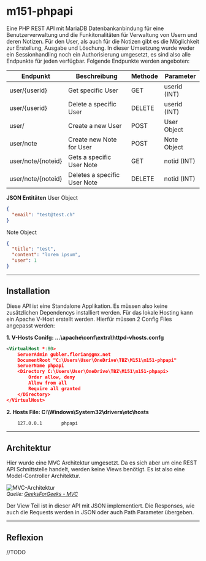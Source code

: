 # m151-phpapi
Eine PHP REST API mit MariaDB Datenbankanbindung für eine Benutzerverwaltung und die Funkitonalitäten für Verwaltung von Usern und deren Notizen. Für den User, als auch für die Notizen gibt es die Möglichkeit zur Erstellung, Ausgabe und Löschung. In dieser Umsetzung wurde weder ein Sessionhandling noch ein Authorisierung umgesetzt, es sind also alle Endpunkte für jeden verfügbar. Folgende Endpunkte werden angeboten:

| Endpunkt           | Beschreibung                 | Methode | Parameter    |
| ------------------ | ---------------------------- | ------- | ------------ |
| user/{userid}      | Get specific User            | GET     | userid (INT) |
| user/{userid}      | Delete a specific User       | DELETE  | userid (INT) |
| user/              | Create a new User            | POST    | User Object  |
| user/note          | Create new Note for User     | POST    | Note Object  |
| user/note/{noteid} | Gets a specific User Note    | GET     | notid (INT)  |
| user/note/{noteid} | Deletes a specific User Note | DELETE  | notid (INT)  |

**JSON Entitäten**
User Object
```json
{
  "email": "test@test.ch"
}
```
Note Object
```json
{
  "title": "test",
  "content": "lorem ipsum",
  "user": 1
}
```

***

## Installation
Diese API ist eine Standalone Applikation. Es müssen also keine zusätzlichen Dependencys installiert werden. Für das lokale Hosting kann ein Apache V-Host erstellt werden. Hierfür müssen 2 Config Files angepasst werden:

**1. V-Hosts Conifg: ...\apache\conf\extra\httpd-vhosts.confg**
```xml
<VirtualHost *:80>
    ServerAdmin gubler.florian@gmx.net
    DocumentRoot "C:\Users\User\OneDrive\TBZ\M151\m151-phpapi"
    ServerName phpapi
    <Directory C:\Users\User\OneDrive\TBZ\M151\m151-phpapi>
     	Order allow, deny
		Allow from all
		Require all granted
    </Directory>
</VirtualHost>
```

**2. Hosts File: C:\Windows\System32\drivers\etc\hosts**
```xml
	127.0.0.1		phpapi
```

***

## Architektur
Hier wurde eine MVC Architektur umgesetzt. Da es sich aber um eine REST API Schnittstelle handelt, werden keine Views benötigt. Es ist also eine Model-Controller Architektur.

![MVC-Architektur](https://media.geeksforgeeks.org/wp-content/uploads/20210629165722/mvc.png "MVC-Architketur")<br>
<font size="2">*Quelle: [GeeksForGeeks - MVC](https://media.geeksforgeeks.org/wp-content/uploads/20210629165722/mvc.png)*</font>

Der View Teil ist in dieser API mit JSON implementiert. Die Responses, wie auch die Requests werden in JSON oder auch Path Parameter übergeben.

***

## Reflexion
//TODO


